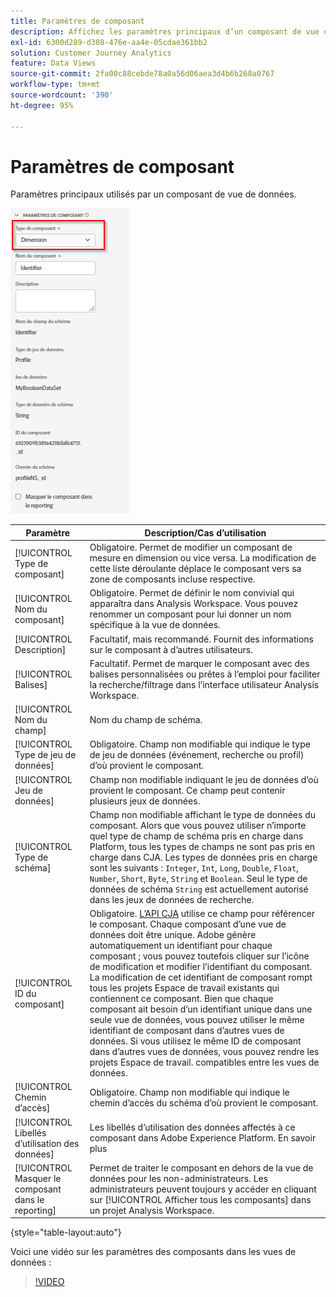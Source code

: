 ```yaml
---
title: Paramètres de composant
description: Affichez les paramètres principaux d’un composant de vue de données.
exl-id: 6300d289-d308-476e-aa4e-05cdae361bb2
solution: Customer Journey Analytics
feature: Data Views
source-git-commit: 2fa00c88cebde78a0a56d06aea3d4b6b268a0767
workflow-type: tm+mt
source-wordcount: '390'
ht-degree: 95%

---
```


# Paramètres de composant

Paramètres principaux utilisés par un composant de vue de données.

![Paramètres de composant](../assets/component-settings.png)

| Paramètre | Description/Cas d’utilisation |
| --- | --- |
| [!UICONTROL Type de composant] | Obligatoire. Permet de modifier un composant de mesure en dimension ou vice versa. La modification de cette liste déroulante déplace le composant vers sa zone de composants incluse respective. |
| [!UICONTROL Nom du composant] | Obligatoire. Permet de définir le nom convivial qui apparaîtra dans Analysis Workspace. Vous pouvez renommer un composant pour lui donner un nom spécifique à la vue de données. |
| [!UICONTROL Description] | Facultatif, mais recommandé. Fournit des informations sur le composant à d’autres utilisateurs. |
| [!UICONTROL Balises] | Facultatif. Permet de marquer le composant avec des balises personnalisées ou prêtes à lʼemploi pour faciliter la recherche/filtrage dans lʼinterface utilisateur Analysis Workspace. |
| [!UICONTROL Nom du champ] | Nom du champ de schéma. |
| [!UICONTROL Type de jeu de données] | Obligatoire. Champ non modifiable qui indique le type de jeu de données (événement, recherche ou profil) dʼoù provient le composant. |
| [!UICONTROL Jeu de données] | Champ non modifiable indiquant le jeu de données d’où provient le composant. Ce champ peut contenir plusieurs jeux de données. |
| [!UICONTROL Type de schéma] | Champ non modifiable affichant le type de données du composant.  Alors que vous pouvez utiliser n’importe quel type de champ de schéma pris en charge dans Platform, tous les types de champs ne sont pas pris en charge dans CJA. Les types de données pris en charge sont les suivants : `Integer`, `Int`, `Long`, `Double`, `Float`, `Number`, `Short`, `Byte`, `String` et `Boolean`. Seul le type de données de schéma `String` est actuellement autorisé dans les jeux de données de recherche. |
| [!UICONTROL ID du composant] | Obligatoire. [LʼAPI CJA](https://adobe.io/cja-apis/docs) utilise ce champ pour référencer le composant. Chaque composant d’une vue de données doit être unique. Adobe génère automatiquement un identifiant pour chaque composant ; vous pouvez toutefois cliquer sur l’icône de modification et modifier l’identifiant du composant. La modification de cet identifiant de composant rompt tous les projets Espace de travail existants qui contiennent ce composant. Bien que chaque composant ait besoin d’un identifiant unique dans une seule vue de données, vous pouvez utiliser le même identifiant de composant dans d’autres vues de données. Si vous utilisez le même ID de composant dans d’autres vues de données, vous pouvez rendre les projets Espace de travail. compatibles entre les vues de données. |
| [!UICONTROL Chemin d’accès] | Obligatoire. Champ non modifiable qui indique le chemin dʼaccès du schéma dʼoù provient le composant. |
| [!UICONTROL Libellés d’utilisation des données] | Les libellés d’utilisation des données affectés à ce composant dans Adobe Experience Platform. En savoir plus |
| [!UICONTROL Masquer le composant dans le reporting] | Permet de traiter le composant en dehors de la vue de données pour les non-administrateurs. Les administrateurs peuvent toujours y accéder en cliquant sur [!UICONTROL Afficher tous les composants] dans un projet Analysis Workspace. |

{style=&quot;table-layout:auto&quot;}

Voici une vidéo sur les paramètres des composants dans les vues de données :

>[!VIDEO](https://video.tv.adobe.com/v/333112/?quality=12)
